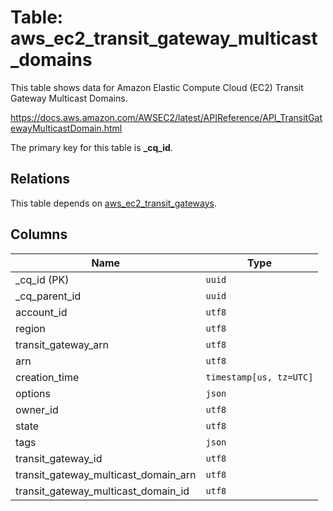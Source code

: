 # Table: aws_ec2_transit_gateway_multicast_domains

This table shows data for Amazon Elastic Compute Cloud (EC2) Transit Gateway Multicast Domains.

https://docs.aws.amazon.com/AWSEC2/latest/APIReference/API_TransitGatewayMulticastDomain.html

The primary key for this table is **_cq_id**.

## Relations

This table depends on [aws_ec2_transit_gateways](aws_ec2_transit_gateways.md).

## Columns

| Name          | Type          |
| ------------- | ------------- |
|_cq_id (PK)|`uuid`|
|_cq_parent_id|`uuid`|
|account_id|`utf8`|
|region|`utf8`|
|transit_gateway_arn|`utf8`|
|arn|`utf8`|
|creation_time|`timestamp[us, tz=UTC]`|
|options|`json`|
|owner_id|`utf8`|
|state|`utf8`|
|tags|`json`|
|transit_gateway_id|`utf8`|
|transit_gateway_multicast_domain_arn|`utf8`|
|transit_gateway_multicast_domain_id|`utf8`|